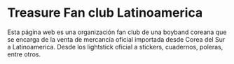 # Treasure Fan club Latinoamerica

Esta página web es una organización fan club de una boyband coreana
que se encarga de la venta de mercancía oficial importada desde
Corea del Sur a Latinoamerica. Desde los lightstick oficial a stickers,
cuadernos, poleras, entre otros.
